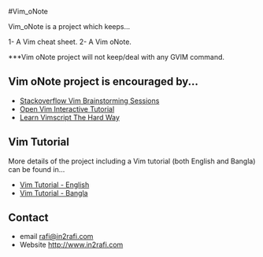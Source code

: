 #Vim_oNote

Vim_oNote is a project which keeps...

1- A Vim cheat sheet.
2- A Vim oNote.

***Vim oNote project will not keep/deal with any GVIM command.

Vim oNote project is encouraged by...
------------------------------------

* [Stackoverflow Vim Brainstorming Sessions](http://stackoverflow.com/questions/tagged/vim)
* [Open Vim Interactive Tutorial](http://www.openvim.com/)
* [Learn Vimscript The Hard Way](http://learnvimscriptthehardway.stevelosh.com/)


Vim Tutorial
----------------

More details of the project including a Vim tutorial (both English and Bangla) can be found in...

* [Vim Tutorial - English](http://www.in2rafi.com/vim-tutorial-learn-vim-with-rafi/)
* [Vim Tutorial - Bangla](http://www.in2rafi.com/BN/vim-tutorial-learn-vim-with-rafi/)


Contact
-------

* email     rafi@in2rafi.com
* Website   http://www.in2rafi.com
